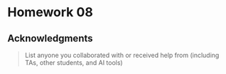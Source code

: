 # Homework 08

## Acknowledgments

> List anyone you collaborated with or received help from (including TAs, other
students, and AI tools)
